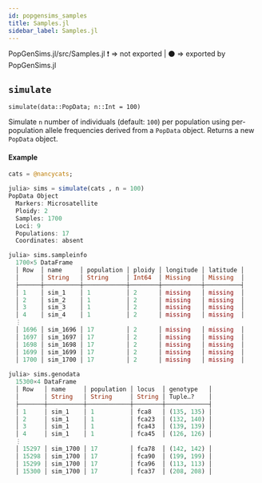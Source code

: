 ```yaml
---
id: popgensims_samples
title: Samples.jl
sidebar_label: Samples.jl
---
```

PopGenSims.jl/src/Samples.jl
❗ => not exported | 
⚫ => exported by PopGenSims.jl

## `simulate`
    simulate(data::PopData; n::Int = 100)
Simulate `n` number of individuals (default: `100`) per population using per-population
allele frequencies derived from a `PopData` object. Returns a new `PopData` object.
#### Example
```julia
cats = @nancycats;

julia> sims = simulate(cats , n = 100)
PopData Object
  Markers: Microsatellite
  Ploidy: 2
  Samples: 1700
  Loci: 9
  Populations: 17
  Coordinates: absent

julia> sims.sampleinfo
  1700×5 DataFrame
  │ Row  │ name     │ population │ ploidy │ longitude │ latitude │
  │      │ String   │ String     │ Int64  │ Missing   │ Missing  │
  ├──────┼──────────┼────────────┼────────┼───────────┼──────────┤
  │ 1    │ sim_1    │ 1          │ 2      │ missing   │ missing  │
  │ 2    │ sim_2    │ 1          │ 2      │ missing   │ missing  │
  │ 3    │ sim_3    │ 1          │ 2      │ missing   │ missing  │
  │ 4    │ sim_4    │ 1          │ 2      │ missing   │ missing  │
  ⋮
  │ 1696 │ sim_1696 │ 17         │ 2      │ missing   │ missing  │
  │ 1697 │ sim_1697 │ 17         │ 2      │ missing   │ missing  │
  │ 1698 │ sim_1698 │ 17         │ 2      │ missing   │ missing  │
  │ 1699 │ sim_1699 │ 17         │ 2      │ missing   │ missing  │
  │ 1700 │ sim_1700 │ 17         │ 2      │ missing   │ missing  │  
  
julia> sims.genodata
  15300×4 DataFrame
  │ Row   │ name     │ population │ locus  │ genotype   │
  │       │ String   │ String     │ String │ Tuple…?    │
  ├───────┼──────────┼────────────┼────────┼────────────┤
  │ 1     │ sim_1    │ 1          │ fca8   │ (135, 135) │
  │ 2     │ sim_1    │ 1          │ fca23  │ (132, 140) │
  │ 3     │ sim_1    │ 1          │ fca43  │ (139, 139) │
  │ 4     │ sim_1    │ 1          │ fca45  │ (126, 126) │
  ⋮
  │ 15297 │ sim_1700 │ 17         │ fca78  │ (142, 142) │
  │ 15298 │ sim_1700 │ 17         │ fca90  │ (199, 199) │
  │ 15299 │ sim_1700 │ 17         │ fca96  │ (113, 113) │
  │ 15300 │ sim_1700 │ 17         │ fca37  │ (208, 208) │
```